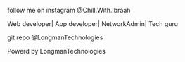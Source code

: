 follow me on instagram @Chill.With.Ibraah
             

Web developer| App developer|
NetworkAdmin| Tech guru

git repo @LongmanTechnologies

Powerd by LongmanTechnologies
